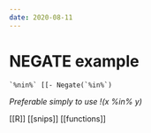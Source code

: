 ```yaml
---
date: 2020-08-11
---
```


# NEGATE example

    `%nin%` [[- Negate(`%in%`)

*Preferable simply to use !(x %in% y)*

[[R]]
[[snips]]
[[functions]]


